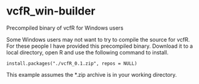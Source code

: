 # vcfR_win-builder
Precompiled binary of vcfR for Windows users

Some Windows users may not want to try to compile the source for vcfR.
For these people I have provided this precompiled binary.
Download it to a local directory, open R and use the following command to install.

    install.packages("./vcfR_0.1.zip", repos = NULL)


This example assumes the *.zip archive is in your working directory.
